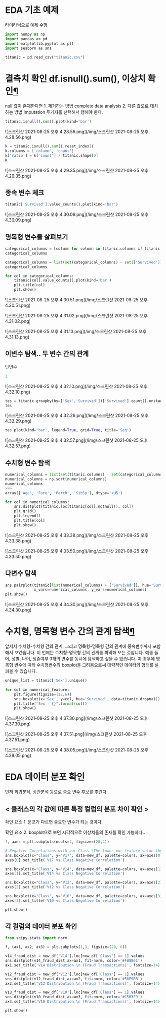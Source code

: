 # EDA 기초 예제

타이타닉으로 예제 수행

```python
import numpy as np
import pandas as pd
import matplotlib.pyplot as plt
import seaborn as sns
 
titanic = pd.read_csv("titanic.csv")
```

# 결측치 확인 df.isnull().sum(), 이상치 확인[¶](http://localhost:8889/lab/tree/Desktop/%E1%84%8F%E1%85%A9%E1%84%83%E1%85%B3/%E1%84%8F%E1%85%A9%E1%84%83%E1%85%B3%E1%84%86%E1%85%A9%E1%84%8B%E1%85%B3%E1%86%B7/%E1%84%89%E1%85%B5%E1%84%80%E1%85%A1%E1%86%A8%E1%84%92%E1%85%AA%20EDA.ipynb#chapter-3.-%EA%B2%B0%EC%B8%A1%EC%B9%98-%ED%99%95%EC%9D%B8-df.isnull().sum(),-%EC%9D%B4%EC%83%81%EC%B9%98-%ED%99%95%EC%9D%B8)

null 값이 존재한다면 1. 제거하는 방법 complete data analysis 2. 다른 값으로 대치하는 방법 Imputation 두가지를 선택해서 행해야 한다.

```python
titanic.isnull().sum().plot(kind='bar')
```

![스크린샷 2021-08-25 오후 4.28.56.png](/img/스크린샷 2021-08-25 오후 4.28.56.png)



```python
k = titanic.isnull().sum().reset_index()
k.columns = ['column', 'count']
k['ratio'] = k['count'] / titanic.shape[0]
K
```

![스크린샷 2021-08-25 오후 4.29.35.png](/img/스크린샷 2021-08-25 오후 4.29.35.png)





## 종속 변수 체크

```python
titanic['Survived'].value_counts().plot(kind='bar')
```

![스크린샷 2021-08-25 오후 4.30.09.png](/img/스크린샷 2021-08-25 오후 4.30.09.png)

## 명목형 변수들 살펴보기

```python
categorical_columns = [column for column in titanic.columns if titanic[column].dtypes == 'object']
categorical_columns
```

```python
categorical_columns = list(set(categorical_columns) - set(['Survived']))
categorical_columns
```

```python
for col in categorical_columns:
    titanic[col].value_counts().plot(kind='bar')
    plt.title(col)
    plt.show()
```

![스크린샷 2021-08-25 오후 4.30.51.png](/img/스크린샷 2021-08-25 오후 4.30.51.png)

![스크린샷 2021-08-25 오후 4.31.02.png](/img/스크린샷 2021-08-25 오후 4.31.02.png)

![스크린샷 2021-08-25 오후 4.31.13.png](/img/스크린샷 2021-08-25 오후 4.31.13.png)

## 이변수 탐색.. 두 변수 간의 관계

단변수

```python
2
```

![스크린샷 2021-08-25 오후 4.32.10.png](/img/스크린샷 2021-08-25 오후 4.32.10.png)

```python
tes = titanic.groupby(by=['Sex','Survived'])['Survived'].count().unstack('Survived')
tes
```

![스크린샷 2021-08-25 오후 4.32.29.png](/img/스크린샷 2021-08-25 오후 4.32.29.png)

```python
tes.plot(kind='bar', legend=True, grid=True, title='Seg')
```


![스크린샷 2021-08-25 오후 4.32.57.png](/img/스크린샷 2021-08-25 오후 4.32.57.png)

## 수치형 변수 탐색

```python
numerical_columns = list(set(titanic.columns) - set(categorical_columns) - set(['PassengerId','Survived']))
numerical_columns = np.sort(numerical_columns)
numerical_columns
>>>
array(['Age', 'Fare', 'Parch', 'SibSp'], dtype='<U5')
```

```python
for col in numerical_columns:
    sns.distplot(titanic.loc[titanic[col].notnull(), col])
    plt.grid()
    plt.legend()
    plt.title(col)
    plt.show()
```

![스크린샷 2021-08-25 오후 4.33.38.png](/img/스크린샷 2021-08-25 오후 4.33.38.png)

![스크린샷 2021-08-25 오후 4.33.50.png](/img/스크린샷 2021-08-25 오후 4.33.50.png)

## 다변수 탐색

```python
sns.pairplot(titanic[list(numerical_columns) + ['Survived']], hue='Survived', 
             x_vars=numerical_columns, y_vars=numerical_columns)
plt.show()
```

![스크린샷 2021-08-25 오후 4.34.30.png](/img/스크린샷 2021-08-25 오후 4.34.30.png)

# 수치형, 명목형 변수 간의 관계 탐색[¶](http://localhost:8889/lab/tree/Desktop/%E1%84%8F%E1%85%A9%E1%84%83%E1%85%B3/%E1%84%8F%E1%85%A9%E1%84%83%E1%85%B3%E1%84%86%E1%85%A9%E1%84%8B%E1%85%B3%E1%86%B7/%E1%84%89%E1%85%B5%E1%84%80%E1%85%A1%E1%86%A8%E1%84%92%E1%85%AA%20EDA.ipynb#chapter7.-%EC%88%98%EC%B9%98%ED%98%95,-%EB%AA%85%EB%AA%A9%ED%98%95-%EB%B3%80%EC%88%98-%EA%B0%84%EC%9D%98-%EA%B4%80%EA%B3%84-%ED%83%90%EC%83%89)

앞서서 수치형-수치형 간의 관계, 그리고 명목형-명목형 간의 관계에 종속변수까지 포함해서 보았습니다. 이 번에는 수치형-명목형 간의 관계를 파악해 보는 것입니다. 예를 들어, 성별, 나이, 생존여부 3개의 변수를 동시에 탐색하고 싶을 수 있습니다. 이 경우에 명목형 변수에 따라 수치형변수의 boxplot을 그려봄으로써 대략적인 데이터의 형태를 살펴볼 수 있습니다.

```python
unique_list = titanic['Sex'].unique()
 
for col in numerical_feature:
    plt.figure(figsize=(12,6))
    sns.boxplot(x='Sex', y=col, hue='Survived', data=titanic.dropna())
    plt.title("Sex - {}".format(col))
    plt.show()
```

![스크린샷 2021-08-25 오후 4.37.30.png](/img/스크린샷 2021-08-25 오후 4.37.30.png)

![스크린샷 2021-08-25 오후 4.37.51.png](/img/스크린샷 2021-08-25 오후 4.37.51.png)

![스크린샷 2021-08-25 오후 4.38.05.png](/img/스크린샷 2021-08-25 오후 4.38.05.png)

# EDA 데이터 분포 확인

먼저 회귀분석, 상관분석 등으로 중요 변수 후보를 추린다.

## < 클래스의 각 값에 따른 특정 컬럼의 분포 차이 확인 >

확인 요소 1. 분포가 다르면 중요한 변수가 되는 것이다.

확인 요소 2. boxplot으로 보면 시각적으로 이상치들의 존재를 확인 가능하다..

```python
f, axes = plt.subplots(ncols=4, figsize=(20,4))

# Negative Correlations with our Class (The lower our feature value the more likely it will be a fraud transaction)
sns.boxplot(x="Class", y="V17", data=new_df, palette=colors, ax=axes[0])
axes[0].set_title('V17 vs Class Negative Correlation')

sns.boxplot(x="Class", y="V14", data=new_df, palette=colors, ax=axes[1])
axes[1].set_title('V14 vs Class Negative Correlation')

sns.boxplot(x="Class", y="V12", data=new_df, palette=colors, ax=axes[2])
axes[2].set_title('V12 vs Class Negative Correlation')

sns.boxplot(x="Class", y="V10", data=new_df, palette=colors, ax=axes[3])
axes[3].set_title('V10 vs Class Negative Correlation')

plt.show()
```

## 각 컬럼의 데이터 분포 확인

```python
from scipy.stats import norm

f, (ax1, ax2, ax3) = plt.subplots(1,3, figsize=(20, 6))

v14_fraud_dist = new_df['V14'].loc[new_df['Class'] == 1].values
sns.distplot(v14_fraud_dist,ax=ax1, fit=norm, color='#FB8861')
ax1.set_title('V14 Distribution \n (Fraud Transactions)', fontsize=14)

v12_fraud_dist = new_df['V12'].loc[new_df['Class'] == 1].values
sns.distplot(v12_fraud_dist,ax=ax2, fit=norm, color='#56F9BB')
ax2.set_title('V12 Distribution \n (Fraud Transactions)', fontsize=14)

v10_fraud_dist = new_df['V10'].loc[new_df['Class'] == 1].values
sns.distplot(v10_fraud_dist,ax=ax3, fit=norm, color='#C5B3F9')
ax3.set_title('V10 Distribution \n (Fraud Transactions)', fontsize=14)

plt.show()
```
